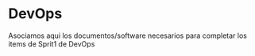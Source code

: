 # DevOps
Asociamos aqui los documentos/software necesarios para completar los items de Sprit1 de DevOps
